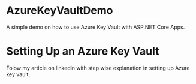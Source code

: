 # AzureKeyVaultDemo

A simple demo on how to use Azure Key Vault with ASP.NET Core Apps.

# Setting Up an Azure Key Vault

Folow my article on linkedin with step wise explanation in setting up Azure key vault.
